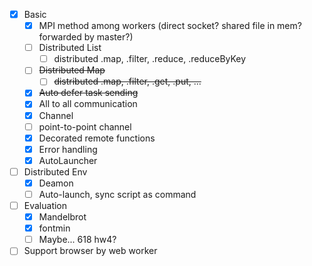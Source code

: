 - [x] Basic
    - [x] MPI method among workers (direct socket? shared file in mem? forwarded by master?)
    - [ ] Distributed List
        - [ ] distributed .map, .filter, .reduce, .reduceByKey
    - [ ] <del>Distributed Map</del>
        - [ ] <del>distributed .map, .filter, .get, .put, ...</del>
    - [x] <del>Auto defer task sending</del>
    - [x] All to all communication
    - [x] Channel
    - [ ] point-to-point channel
    - [x] Decorated remote functions
    - [x] Error handling
    - [x] AutoLauncher
- [ ] Distributed Env
    - [x] Deamon
    - [ ] Auto-launch, sync script as command
- [ ] Evaluation
    - [x] Mandelbrot
    - [x] fontmin
    - [ ] Maybe... 618 hw4?
- [ ] Support browser by web worker
